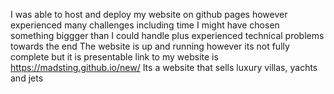 I was able to host and deploy my website on github pages however experienced many challenges including time I might have chosen something biggger than I could handle plus experienced technical problems towards the end 
The website is up and running however its not fully complete but it is presentable
link to my website is https://madsting.github.io/new/
Its a website that sells luxury villas, yachts and jets
